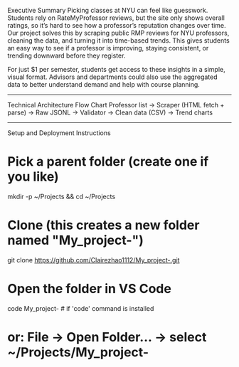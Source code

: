 Executive Summary
Picking classes at NYU can feel like guesswork. Students rely on RateMyProfessor reviews, but the site only shows overall ratings, so it’s hard to see how a professor’s reputation changes over time. Our project solves this by scraping public RMP reviews for NYU professors, cleaning the data, and turning it into time-based trends. This gives students an easy way to see if a professor is improving, staying consistent, or trending downward before they register.  

For just $1 per semester, students get access to these insights in a simple, visual format. Advisors and departments could also use the aggregated data to better understand demand and help with course planning.  

---

Technical Architecture Flow Chart
Professor list -> Scraper (HTML fetch + parse) -> Raw JSONL -> Validator -> Clean data (CSV) -> Trend charts

---

Setup and Deployment Instructions
# Pick a parent folder (create one if you like)
mkdir -p ~/Projects && cd ~/Projects

# Clone (this creates a new folder named "My_project-")
git clone https://github.com/Clairezhao1112/My_project-.git

# Open the folder in VS Code
code My_project-   # if 'code' command is installed
# or: File → Open Folder… → select ~/Projects/My_project-


